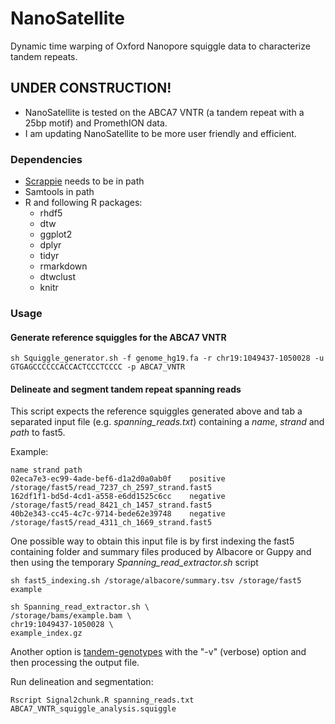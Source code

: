 # NanoSatellite
Dynamic time warping of Oxford Nanopore squiggle data to characterize tandem repeats.

## UNDER CONSTRUCTION!
* NanoSatellite is tested on the ABCA7 VNTR (a tandem repeat with a 25bp motif) and PromethION data.
* I am updating NanoSatellite to be more user friendly and efficient.

### Dependencies
* [Scrappie](https://github.com/nanoporetech/scrappie "Scrappie") needs to be in path
* Samtools in path
* R and following R packages:
  * rhdf5
  * dtw
  * ggplot2
  * dplyr
  * tidyr
  * rmarkdown
  * dtwclust
  * knitr

### Usage

#### Generate reference squiggles for the ABCA7 VNTR

```
sh Squiggle_generator.sh -f genome_hg19.fa -r chr19:1049437-1050028 -u GTGAGCCCCCCACCACTCCCTCCCC -p ABCA7_VNTR
```

#### Delineate and segment tandem repeat spanning reads

This script expects the reference squiggles generated above and tab a separated input file (e.g. *spanning_reads.txt*) containing a *name*, *strand* and *path* to fast5. 

Example:

```
name strand	path
02eca7e3-ec99-4ade-bef6-d1a2d0a0ab0f	positive	/storage/fast5/read_7237_ch_2597_strand.fast5
162df1f1-bd5d-4cd1-a558-e6dd1525c6cc	negative	/storage/fast5/read_8421_ch_1457_strand.fast5
40b2e343-cc45-4c7c-9714-bede62e39748	negative	/storage/fast5/read_4311_ch_1669_strand.fast5
```
One possible way to obtain this input file is by first indexing the fast5 containing folder and summary files produced by Albacore or Guppy and then using the temporary *Spanning_read_extractor.sh* script

```
sh fast5_indexing.sh /storage/albacore/summary.tsv /storage/fast5 example

sh Spanning_read_extractor.sh \
/storage/bams/example.bam \
chr19:1049437-1050028 \
example_index.gz

```

Another option is [tandem-genotypes](https://github.com/mcfrith/tandem-genotypes) with the "-v" (verbose) option and then processing the output file.

Run delineation and segmentation:

```
Rscript Signal2chunk.R spanning_reads.txt ABCA7_VNTR_squiggle_analysis.squiggle
```
